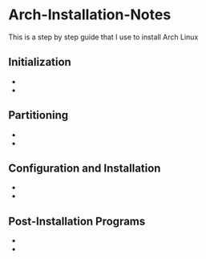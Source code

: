 # Arch-Installation-Notes
This is a step by step guide that I use to install Arch Linux

## Initialization
* 
*
## Partitioning
*
*
## Configuration and Installation
*
*
## Post-Installation Programs
*
*

